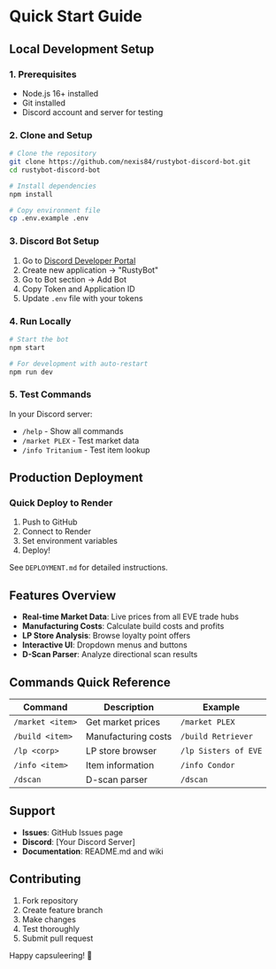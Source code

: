 # Quick Start Guide

## Local Development Setup

### 1. Prerequisites
- Node.js 16+ installed
- Git installed
- Discord account and server for testing

### 2. Clone and Setup
```bash
# Clone the repository
git clone https://github.com/nexis84/rustybot-discord-bot.git
cd rustybot-discord-bot

# Install dependencies
npm install

# Copy environment file
cp .env.example .env
```

### 3. Discord Bot Setup
1. Go to [Discord Developer Portal](https://discord.com/developers/applications)
2. Create new application → "RustyBot"
3. Go to Bot section → Add Bot
4. Copy Token and Application ID
5. Update `.env` file with your tokens

### 4. Run Locally
```bash
# Start the bot
npm start

# For development with auto-restart
npm run dev
```

### 5. Test Commands
In your Discord server:
- `/help` - Show all commands
- `/market PLEX` - Test market data
- `/info Tritanium` - Test item lookup

## Production Deployment

### Quick Deploy to Render
1. Push to GitHub
2. Connect to Render
3. Set environment variables
4. Deploy!

See `DEPLOYMENT.md` for detailed instructions.

## Features Overview

- **Real-time Market Data**: Live prices from all EVE trade hubs
- **Manufacturing Costs**: Calculate build costs and profits
- **LP Store Analysis**: Browse loyalty point offers
- **Interactive UI**: Dropdown menus and buttons
- **D-Scan Parser**: Analyze directional scan results

## Commands Quick Reference

| Command | Description | Example |
|---------|-------------|---------|
| `/market <item>` | Get market prices | `/market PLEX` |
| `/build <item>` | Manufacturing costs | `/build Retriever` |
| `/lp <corp>` | LP store browser | `/lp Sisters of EVE` |
| `/info <item>` | Item information | `/info Condor` |
| `/dscan` | D-scan parser | `/dscan` |

## Support

- **Issues**: GitHub Issues page
- **Discord**: [Your Discord Server]
- **Documentation**: README.md and wiki

## Contributing

1. Fork repository
2. Create feature branch
3. Make changes
4. Test thoroughly
5. Submit pull request

Happy capsuleering! 🚀